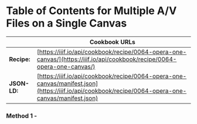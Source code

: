# Table of Contents for Multiple A/V Files on a Single Canvas
|              | **Cookbook URLs** |
|--------------|-------------------|
| **Recipe:**  | [https://iiif.io/api/cookbook/recipe/0064-opera-one-canvas/](https://iiif.io/api/cookbook/recipe/0064-opera-one-canvas/) |
| **JSON-LD:** | [https://iiif.io/api/cookbook/recipe/0064-opera-one-canvas/manifest.json](https://iiif.io/api/cookbook/recipe/0064-opera-one-canvas/manifest.json) |

### Method 1 - 
